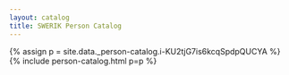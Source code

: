 ```yaml
---
layout: catalog
title: SWERIK Person Catalog
---
```

{% assign p = site.data._person-catalog.i-KU2tjG7is6kcqSpdpQUCYA %}
{% include person-catalog.html p=p %}

